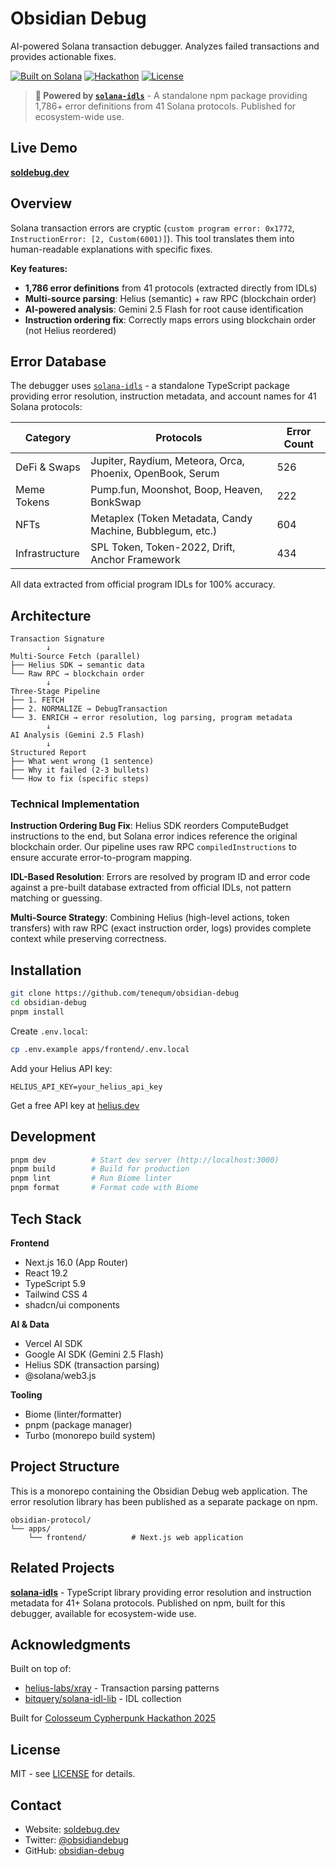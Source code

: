 # Obsidian Debug

AI-powered Solana transaction debugger. Analyzes failed transactions and provides actionable fixes.

[![Built on Solana](https://img.shields.io/badge/Built%20on-Solana-blueviolet)](https://solana.com)
[![Hackathon](https://img.shields.io/badge/Colosseum-Cypherpunk%202025-yellow)](https://www.colosseum.org/cypherpunk)
[![License](https://img.shields.io/badge/License-MIT-green.svg)](LICENSE)

> **🚀 Powered by [`solana-idls`](https://github.com/tenequm/solana-idls)** - A standalone npm package providing 1,786+ error definitions from 41 Solana protocols. Published for ecosystem-wide use.

## Live Demo

**[soldebug.dev](https://soldebug.dev)**

## Overview

Solana transaction errors are cryptic (`custom program error: 0x1772`, `InstructionError: [2, Custom(6001)]`). This tool translates them into human-readable explanations with specific fixes.

**Key features:**
- **1,786 error definitions** from 41 protocols (extracted directly from IDLs)
- **Multi-source parsing**: Helius (semantic) + raw RPC (blockchain order)
- **AI-powered analysis**: Gemini 2.5 Flash for root cause identification
- **Instruction ordering fix**: Correctly maps errors using blockchain order (not Helius reordered)

## Error Database

The debugger uses [`solana-idls`](https://github.com/tenequm/solana-idls) - a standalone TypeScript package providing error resolution, instruction metadata, and account names for 41 Solana protocols:

| Category | Protocols | Error Count |
|----------|-----------|-------------|
| DeFi & Swaps | Jupiter, Raydium, Meteora, Orca, Phoenix, OpenBook, Serum | 526 |
| Meme Tokens | Pump.fun, Moonshot, Boop, Heaven, BonkSwap | 222 |
| NFTs | Metaplex (Token Metadata, Candy Machine, Bubblegum, etc.) | 604 |
| Infrastructure | SPL Token, Token-2022, Drift, Anchor Framework | 434 |

All data extracted from official program IDLs for 100% accuracy.

## Architecture

```
Transaction Signature
        ↓
Multi-Source Fetch (parallel)
├── Helius SDK → semantic data
└── Raw RPC → blockchain order
        ↓
Three-Stage Pipeline
├── 1. FETCH
├── 2. NORMALIZE → DebugTransaction
└── 3. ENRICH → error resolution, log parsing, program metadata
        ↓
AI Analysis (Gemini 2.5 Flash)
        ↓
Structured Report
├── What went wrong (1 sentence)
├── Why it failed (2-3 bullets)
└── How to fix (specific steps)
```

### Technical Implementation

**Instruction Ordering Bug Fix**: Helius SDK reorders ComputeBudget instructions to the end, but Solana error indices reference the original blockchain order. Our pipeline uses raw RPC `compiledInstructions` to ensure accurate error-to-program mapping.

**IDL-Based Resolution**: Errors are resolved by program ID and error code against a pre-built database extracted from official IDLs, not pattern matching or guessing.

**Multi-Source Strategy**: Combining Helius (high-level actions, token transfers) with raw RPC (exact instruction order, logs) provides complete context while preserving correctness.

## Installation

```bash
git clone https://github.com/tenequm/obsidian-debug
cd obsidian-debug
pnpm install
```

Create `.env.local`:
```bash
cp .env.example apps/frontend/.env.local
```

Add your Helius API key:
```env
HELIUS_API_KEY=your_helius_api_key
```

Get a free API key at [helius.dev](https://helius.dev)

## Development

```bash
pnpm dev          # Start dev server (http://localhost:3000)
pnpm build        # Build for production
pnpm lint         # Run Biome linter
pnpm format       # Format code with Biome
```

## Tech Stack

**Frontend**
- Next.js 16.0 (App Router)
- React 19.2
- TypeScript 5.9
- Tailwind CSS 4
- shadcn/ui components

**AI & Data**
- Vercel AI SDK
- Google AI SDK (Gemini 2.5 Flash)
- Helius SDK (transaction parsing)
- @solana/web3.js

**Tooling**
- Biome (linter/formatter)
- pnpm (package manager)
- Turbo (monorepo build system)

## Project Structure

This is a monorepo containing the Obsidian Debug web application. The error resolution library has been published as a separate package on npm.

```
obsidian-protocol/
└── apps/
    └── frontend/          # Next.js web application
```

## Related Projects

**[solana-idls](https://github.com/tenequm/solana-idls)** - TypeScript library providing error resolution and instruction metadata for 41+ Solana protocols. Published on npm, built for this debugger, available for ecosystem-wide use.

## Acknowledgments

Built on top of:
- [helius-labs/xray](https://github.com/helius-labs/xray) - Transaction parsing patterns
- [bitquery/solana-idl-lib](https://github.com/bitquery/solana-idl-lib) - IDL collection

Built for [Colosseum Cypherpunk Hackathon 2025](https://www.colosseum.org/cypherpunk)

## License

MIT - see [LICENSE](LICENSE) for details.

## Contact

- Website: [soldebug.dev](https://soldebug.dev)
- Twitter: [@obsidiandebug](https://x.com/obsidiandebug)
- GitHub: [obsidian-debug](https://github.com/tenequm/obsidian-debug)
